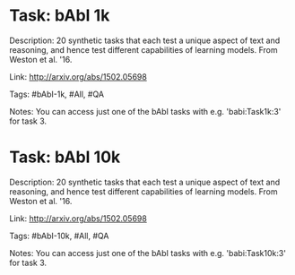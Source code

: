 Task: bAbI 1k
==============
Description: 20 synthetic tasks that each test a unique aspect of text and reasoning, and hence test different capabilities of learning models. From Weston et al. '16. 

Link: http://arxiv.org/abs/1502.05698 

Tags: #bAbI-1k, #All, #QA

Notes: You can access just one of the bAbI tasks with e.g. 'babi:Task1k:3' for task 3.



Task: bAbI 10k
===============
Description: 20 synthetic tasks that each test a unique aspect of text and reasoning, and hence test different capabilities of learning models. From Weston et al. '16. 

Link: http://arxiv.org/abs/1502.05698

Tags: #bAbI-10k, #All, #QA

Notes: You can access just one of the bAbI tasks with e.g. 'babi:Task10k:3' for task 3.

